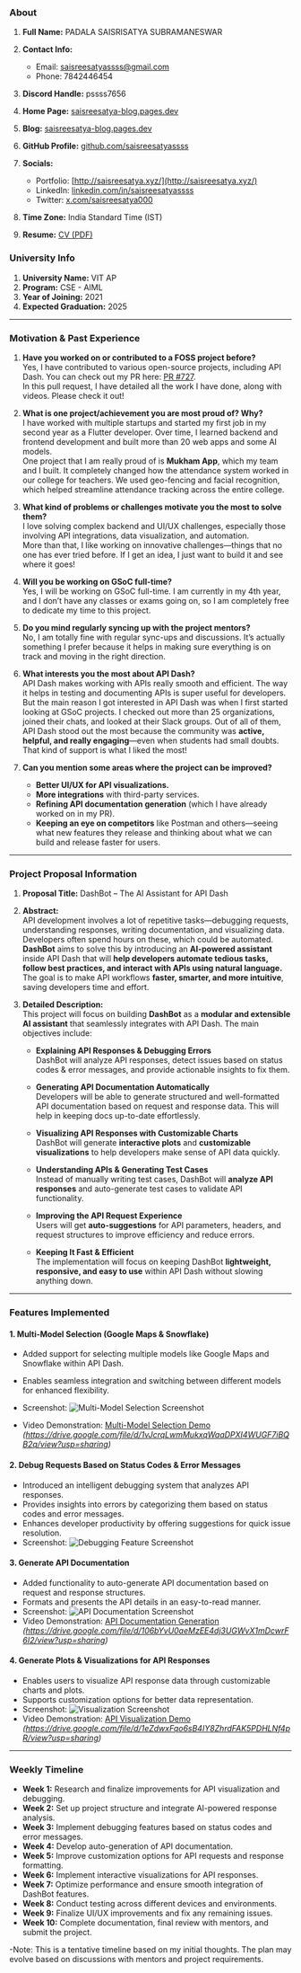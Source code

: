


### About 

1. **Full Name:** PADALA SAISRISATYA SUBRAMANESWAR  
2. **Contact Info:**  
   - Email: [saisreesatyassss@gmail.com](mailto:saisreesatyassss@gmail.com)  
   - Phone: 7842446454  
3. **Discord Handle:** pssss7656  
4. **Home Page:** [saisreesatya-blog.pages.dev](https://saisreesatya-blog.pages.dev/)  
5. **Blog:** [saisreesatya-blog.pages.dev](https://saisreesatya-blog.pages.dev/)  
6. **GitHub Profile:** [github.com/saisreesatyassss](https://github.com/saisreesatyassss)  
7. **Socials:**  
   - Portfolio: [http://saisreesatya.xyz/](http://saisreesatya.xyz/)   
   - LinkedIn: [linkedin.com/in/saisreesatyassss](https://www.linkedin.com/in/saisreesatyassss)  
   - Twitter: [x.com/saisreesatya000](https://x.com/saisreesatya000)  
     
    
8. **Time Zone:** India Standard Time (IST)  
9. **Resume:** [CV (PDF)](https://saisreesatyassss.github.io/CV/cv.pdf)  

### University Info  

1. **University Name:** VIT AP  
2. **Program:** CSE - AIML  
3. **Year of Joining:** 2021  
4. **Expected Graduation:** 2025  


---

### **Motivation & Past Experience**  

1. **Have you worked on or contributed to a FOSS project before?**  
   Yes, I have contributed to various open-source projects, including API Dash. You can check out my PR here: [PR #727](https://github.com/foss42/apidash/pull/727).  
   In this pull request, I have detailed all the work I have done, along with videos. Please check it out!  

2. **What is one project/achievement you are most proud of? Why?**  
   I have worked with multiple startups and started my first job in my second year as a Flutter developer. Over time, I learned backend and frontend development and built more than 20 web apps and some AI models.  
   One project that I am really proud of is **Mukham App**, which my team and I built. It completely changed how the attendance system worked in our college for teachers. We used geo-fencing and facial recognition, which helped streamline attendance tracking across the entire college.  

3. **What kind of problems or challenges motivate you the most to solve them?**  
   I love solving complex backend and UI/UX challenges, especially those involving API integrations, data visualization, and automation.  
   More than that, I like working on innovative challenges—things that no one has ever tried before. If I get an idea, I just want to build it and see where it goes!  

4. **Will you be working on GSoC full-time?**  
   Yes, I will be working on GSoC full-time. I am currently in my 4th year, and I don’t have any classes or exams going on, so I am completely free to dedicate my time to this project.  

5. **Do you mind regularly syncing up with the project mentors?**  
   No, I am totally fine with regular sync-ups and discussions. It’s actually something I prefer because it helps in making sure everything is on track and moving in the right direction.  

6. **What interests you the most about API Dash?**  
   API Dash makes working with APIs really smooth and efficient. The way it helps in testing and documenting APIs is super useful for developers.  
   But the main reason I got interested in API Dash was when I first started looking at GSoC projects. I checked out more than 25 organizations, joined their chats, and looked at their Slack groups. Out of all of them, API Dash stood out the most because the community was **active, helpful, and really engaging**—even when students had small doubts. That kind of support is what I liked the most!  

7. **Can you mention some areas where the project can be improved?**  
   - **Better UI/UX for API visualizations.**  
   - **More integrations** with third-party services.  
   - **Refining API documentation generation** (which I have already worked on in my PR).  
   - **Keeping an eye on competitors** like Postman and others—seeing what new features they release and thinking about what we can build and release faster for users.  

---


### **Project Proposal Information**  

1. **Proposal Title:** DashBot – The AI Assistant for API Dash  

2. **Abstract:**  
   API development involves a lot of repetitive tasks—debugging requests, understanding responses, writing documentation, and visualizing data. Developers often spend hours on these, which could be automated.  
   **DashBot** aims to solve this by introducing an **AI-powered assistant** inside API Dash that will **help developers automate tedious tasks, follow best practices, and interact with APIs using natural language.**  
   The goal is to make API workflows **faster, smarter, and more intuitive**, saving developers time and effort.    

3. **Detailed Description:**  
   This project will focus on building **DashBot** as a **modular and extensible AI assistant** that seamlessly integrates with API Dash. The main objectives include:  

   - **Explaining API Responses & Debugging Errors**  
     DashBot will analyze API responses, detect issues based on status codes & error messages, and provide actionable insights to fix them.  

   - **Generating API Documentation Automatically**  
     Developers will be able to generate structured and well-formatted API documentation based on request and response data. This will help in keeping docs up-to-date effortlessly.  

   - **Visualizing API Responses with Customizable Charts**  
     DashBot will generate **interactive plots** and **customizable visualizations** to help developers make sense of API data quickly.  

   - **Understanding APIs & Generating Test Cases**  
     Instead of manually writing test cases, DashBot will **analyze API responses** and auto-generate test cases to validate API functionality.  

   - **Improving the API Request Experience**  
     Users will get **auto-suggestions** for API parameters, headers, and request structures to improve efficiency and reduce errors.  

   - **Keeping It Fast & Efficient**  
     The implementation will focus on keeping DashBot **lightweight, responsive, and easy to use** within API Dash without slowing anything down.  

---


### Features Implemented

#### **1. Multi-Model Selection (Google Maps & Snowflake)**
- Added support for selecting multiple models like Google Maps and Snowflake within API Dash.
- Enables seamless integration and switching between different models for enhanced flexibility.
- Screenshot:
![Multi-Model Selection Screenshot](https://raw.githubusercontent.com/saisreesatyassss/ai_endpoint/refs/heads/main/dash2.jpg)

- Video Demonstration: [Multi-Model Selection Demo](#) *(https://drive.google.com/file/d/1vJcrqLwmMukxqWaaDPXI4WUGF7iBQB2q/view?usp=sharing)*

#### **2. Debug Requests Based on Status Codes & Error Messages**
- Introduced an intelligent debugging system that analyzes API responses.
- Provides insights into errors by categorizing them based on status codes and error messages.
- Enhances developer productivity by offering suggestions for quick issue resolution.
- Screenshot:
  ![Debugging Feature Screenshot](https://raw.githubusercontent.com/saisreesatyassss/ai_endpoint/refs/heads/main/dash1.jpg)


#### **3. Generate API Documentation**
- Added functionality to auto-generate API documentation based on request and response structures.
- Formats and presents the API details in an easy-to-read manner.
- Screenshot:
  ![API Documentation Screenshot](https://raw.githubusercontent.com/saisreesatyassss/ai_endpoint/refs/heads/main/dash3.jpg)
- Video Demonstration: [API Documentation Generation](#) *(https://drive.google.com/file/d/106bYvU0aeMzEE4dj3UGWvX1mDcwrF6I2/view?usp=sharing)*

#### **4. Generate Plots & Visualizations for API Responses**
- Enables users to visualize API response data through customizable charts and plots.
- Supports customization options for better data representation.
- Screenshot:
  ![Visualization Screenshot](https://raw.githubusercontent.com/saisreesatyassss/ai_endpoint/refs/heads/main/dash4.jpg)
- Video Demonstration: [API Visualization Demo](#) *(https://drive.google.com/file/d/1eZdwxFqo6sB4IY8ZhrdFAK5PDHLNf4pR/view?usp=sharing)*

---

### **Weekly Timeline**  

- **Week 1:** Research and finalize improvements for API visualization and debugging.  
- **Week 2:** Set up project structure and integrate AI-powered response analysis.  
- **Week 3:** Implement debugging features based on status codes and error messages.  
- **Week 4:** Develop auto-generation of API documentation.  
- **Week 5:** Improve customization options for API requests and response formatting.  
- **Week 6:** Implement interactive visualizations for API responses.  
- **Week 7:** Optimize performance and ensure smooth integration of DashBot features.  
- **Week 8:** Conduct testing across different devices and environments.  
- **Week 9:** Finalize UI/UX improvements and fix any remaining issues.  
- **Week 10:** Complete documentation, final review with mentors, and submit the project.  

-Note: This is a tentative timeline based on my initial thoughts. The plan may evolve based on discussions with mentors and project requirements.